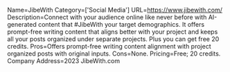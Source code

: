 Name=JibeWith
Category=['Social Media']
URL=https://www.jibewith.com/
Description=Connect with your audience online like never before with AI-generated content that #JibeWith your target demographics. It offers prompt-free writing content that aligns better with your project and keeps all your posts organized under separate projects. Plus you can get free 20 credits.
Pros=Offers prompt-free writing content alignment with project organized posts with original inputs.
Cons=None.
Pricing=Free; 20 credits.
Company Address=2023 JibeWith.com
